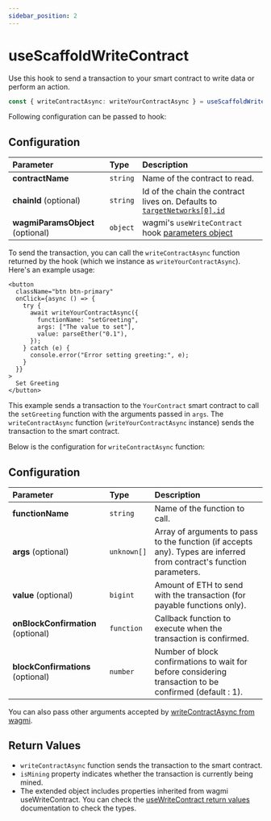 ```yaml
---
sidebar_position: 2
---
```


# useScaffoldWriteContract

Use this hook to send a transaction to your smart contract to write data or perform an action.

```ts
const { writeContractAsync: writeYourContractAsync } = useScaffoldWriteContract({ contractName: "YourContract" });
```

Following configuration can be passed to hook:

## Configuration

| Parameter                        | Type     | Description                                                                                                                |
| :------------------------------- | :------- | :------------------------------------------------------------------------------------------------------------------------- |
| **contractName**                 | `string` | Name of the contract to read.                                                                                              |
| **chainId** (optional)           | `string` | Id of the chain the contract lives on. Defaults to [`targetNetworks[0].id`](/deploying/deploy-nextjs-app#--targetnetworks) |
| **wagmiParamsObject** (optional) | `object` | wagmi's `useWriteContract` hook [parameters object](https://wagmi.sh/react/api/hooks/useWriteContract#parameters)          |

To send the transaction, you can call the `writeContractAsync` function returned by the hook (which we instance as `writeYourContractAsync`). Here's an example usage:

```tsx
<button
  className="btn btn-primary"
  onClick={async () => {
    try {
      await writeYourContractAsync({
        functionName: "setGreeting",
        args: ["The value to set"],
        value: parseEther("0.1"),
      });
    } catch (e) {
      console.error("Error setting greeting:", e);
    }
  }}
>
  Set Greeting
</button>
```

This example sends a transaction to the `YourContract` smart contract to call the `setGreeting` function with the arguments passed in `args`. The `writeContractAsync` function (`writeYourContractAsync` instance) sends the transaction to the smart contract.

Below is the configuration for `writeContractAsync` function:

## Configuration

| Parameter                          | Type        | Description                                                                                                          |
| :--------------------------------- | :---------- | :------------------------------------------------------------------------------------------------------------------- |
| **functionName**                   | `string`    | Name of the function to call.                                                                                        |
| **args** (optional)                | `unknown[]` | Array of arguments to pass to the function (if accepts any). Types are inferred from contract's function parameters. |
| **value** (optional)               | `bigint`    | Amount of ETH to send with the transaction (for payable functions only).                                             |
| **onBlockConfirmation** (optional) | `function`  | Callback function to execute when the transaction is confirmed.                                                      |
| **blockConfirmations** (optional)  | `number`    | Number of block confirmations to wait for before considering transaction to be confirmed (default : 1).              |

You can also pass other arguments accepted by [writeContractAsync from wagmi](https://wagmi.sh/react/api/hooks/useWriteContract#mutate-async).

## Return Values

- `writeContractAsync` function sends the transaction to the smart contract.
- `isMining` property indicates whether the transaction is currently being mined.
- The extended object includes properties inherited from wagmi useWriteContract. You can check the [useWriteContract return values](https://wagmi.sh/react/api/hooks/useWriteContract#return-type) documentation to check the types.
